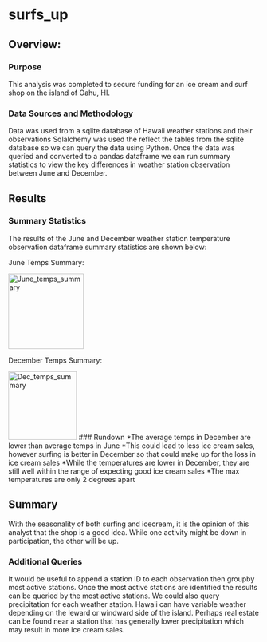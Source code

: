 # surfs_up
## Overview:
### Purpose
This analysis was completed to secure funding for an ice cream and surf shop on the island of Oahu, HI.
### Data Sources and Methodology
Data was used from a sqlite database of Hawaii weather stations and their observations
Sqlalchemy was used the reflect the tables from the sqlite database so we can query the data using Python.
Once the data was queried and converted to a pandas dataframe we can run summary statistics to view the key differences in weather station observation between June and December.

## Results
### Summary Statistics
The results of the June and December weather station temperature observation dataframe summary statistics are shown below:

June Temps Summary:

<img width="151" alt="June_temps_summary" src="https://user-images.githubusercontent.com/95047485/154865267-4284fac5-f4de-4fc6-88ca-901ad4840a09.PNG">

December Temps Summary:

<img width="137" alt="Dec_temps_summary" src="https://user-images.githubusercontent.com/95047485/154865280-d6c299bb-b78f-4aba-9bd1-a2a1d6cc1aa6.PNG">
### Rundown
*The average temps in December are lower than average temps in June
    *This could lead to less ice cream sales, however surfing is better in December so that could make up for the loss in ice cream sales
*While the temperatures are lower in December, they are still well within the range of expecting good ice cream sales
*The max temperatures are only 2 degrees apart

## Summary
With the seasonality of both surfing and icecream, it is the opinion of this analyst that the shop is a good idea. While one activity might be down in participation, the other will be up.
### Additional Queries
It would be useful to append a station ID to each observation then groupby most active stations. Once the most active stations are identified the results can be queried by the most active stations. We could also query precipitation for each weather station. Hawaii can have variable weather depending on the leward or windward side of the island. Perhaps real estate can be found near a station that has generally lower precipitation which may result in more ice cream sales. 




